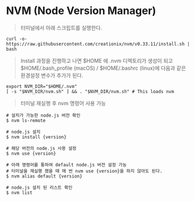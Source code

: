 # NVM (Node Version Manager)
> 터미널에서 아래 스크립트를 실행한다. 

```
curl -o- https://raw.githubusercontent.com/creationix/nvm/v0.33.11/install.sh | bash
```


> Install 과정을 진행하고 나면 $HOME 에 .nvm 디렉토리가 생성이 되고  
  $HOME/.bash_profile (macOS) / $HOME/.bashrc (linux)에 다음과 같은 환경설정 변수가 추가가 된다.

```
export NVM_DIR="$HOME/.nvm"
[ -s "$NVM_DIR/nvm.sh" ] && . "$NVM_DIR/nvm.sh" # This loads nvm
```


> 터미널 재실행 후 nvm 명령어 사용 가능  

```
# 설치가 가능한 node.js 버전 확인
$ nvm ls-remote

# node.js 설치
$ nvm install {version}

# 해당 버전의 node.js 사용 설정
$ nvm use {version}

# 아래 명령어를 통하여 default node.js 버전 설정 가능
# 터미널을 재실행 했을 때 매 번 nvm use {version}을 하지 않아도 된다.
$ nvm alias default {version}

# node.js 설치 된 리스트 확인
$ nvm list
```
